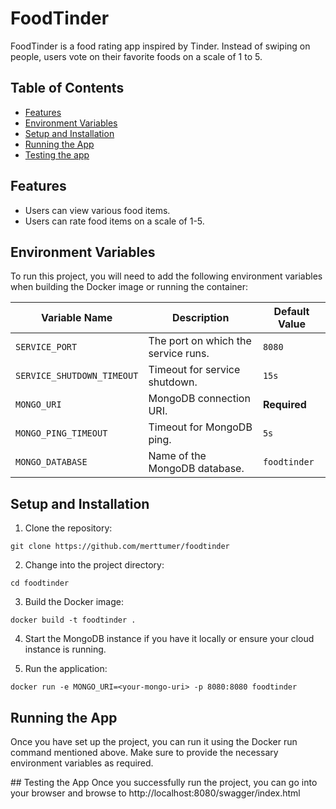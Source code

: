 
# FoodTinder

FoodTinder is a food rating app inspired by Tinder. Instead of swiping on people, users vote on their favorite foods on a scale of 1 to 5.

## Table of Contents
- [Features](#features)
- [Environment Variables](#environment-variables)
- [Setup and Installation](#setup-and-installation)
- [Running the App](#running-the-app)
- [Testing the app](#testing-the-app)

## Features
- Users can view various food items.
- Users can rate food items on a scale of 1-5.

## Environment Variables

To run this project, you will need to add the following environment variables when building the Docker image or running the container:

| Variable Name               | Description                               | Default Value |
|-----------------------------|-------------------------------------------|---------------|
| `SERVICE_PORT`              | The port on which the service runs.       | `8080`        |
| `SERVICE_SHUTDOWN_TIMEOUT` | Timeout for service shutdown.              | `15s`         |
| `MONGO_URI`                 | MongoDB connection URI.                   | **Required**  |
| `MONGO_PING_TIMEOUT`        | Timeout for MongoDB ping.                 | `5s`          |
| `MONGO_DATABASE`            | Name of the MongoDB database.             | `foodtinder`  |

## Setup and Installation

1. Clone the repository:

```
git clone https://github.com/merttumer/foodtinder
```

2. Change into the project directory:

```
cd foodtinder
```

3. Build the Docker image:

```
docker build -t foodtinder .
```

4. Start the MongoDB instance if you have it locally or ensure your cloud instance is running.

5. Run the application:

```
docker run -e MONGO_URI=<your-mongo-uri> -p 8080:8080 foodtinder
```

## Running the App

Once you have set up the project, you can run it using the Docker run command mentioned above. Make sure to provide the necessary environment variables as required.

## Testing the App
Once you successfully run the project, you can go into your browser and browse to http://localhost:8080/swagger/index.html
